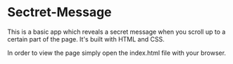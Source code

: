 # Sectret-Message
This is a basic app which reveals a secret message when you scroll up to a certain part of the page. It's built with HTML and CSS.

In order to view the page simply open the index.html file with your browser.
